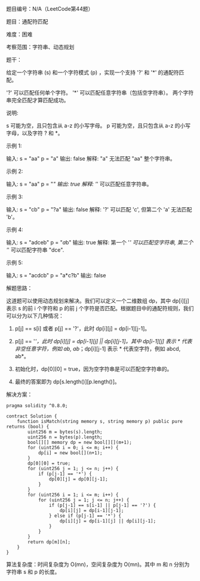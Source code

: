 题目编号：N/A（LeetCode第44题）

题目：通配符匹配

难度：困难

考察范围：字符串、动态规划

题干：

给定一个字符串 (s) 和一个字符模式 (p) ，实现一个支持 '?' 和 '*' 的通配符匹配。

'?' 可以匹配任何单个字符。
'*' 可以匹配任意字符串（包括空字符串）。
两个字符串完全匹配才算匹配成功。

说明:

s 可能为空，且只包含从 a-z 的小写字母。
p 可能为空，且只包含从 a-z 的小写字母，以及字符 ? 和 *。

示例 1:

输入:
s = "aa"
p = "a"
输出: false
解释: "a" 无法匹配 "aa" 整个字符串。

示例 2:

输入:
s = "aa"
p = "*"
输出: true
解释: '*' 可以匹配任意字符串。

示例 3:

输入:
s = "cb"
p = "?a"
输出: false
解释: '?' 可以匹配 'c', 但第二个 'a' 无法匹配 'b'。

示例 4:

输入:
s = "adceb"
p = "*a*b"
输出: true
解释: 第一个 '*' 可以匹配空字符串, 第二个 '*' 可以匹配字符串 "dce".

示例 5:

输入:
s = "acdcb"
p = "a*c?b"
输出: false

解题思路：

这道题可以使用动态规划来解决。我们可以定义一个二维数组 dp，其中 dp[i][j] 表示 s 的前 i 个字符和 p 的前 j 个字符是否匹配。根据题目中的通配符规则，我们可以分为以下几种情况：

1. p[j] == s[i] 或者 p[j] == '?'，此时 dp[i][j] = dp[i-1][j-1]。

2. p[j] == '*'，此时 dp[i][j] = dp[i-1][j] || dp[i][j-1]。其中 dp[i-1][j] 表示 * 代表非空任意字符，例如 ab, ab*；dp[i][j-1] 表示 * 代表空字符，例如 abcd, ab*。

3. 初始化时，dp[0][0] = true，因为空字符串是可以匹配空字符串的。

4. 最终的答案即为 dp[s.length()][p.length()]。

解决方案：

```solidity
pragma solidity ^0.8.0;

contract Solution {
    function isMatch(string memory s, string memory p) public pure returns (bool) {
        uint256 m = bytes(s).length;
        uint256 n = bytes(p).length;
        bool[][] memory dp = new bool[][](m+1);
        for (uint256 i = 0; i <= m; i++) {
            dp[i] = new bool[](n+1);
        }
        dp[0][0] = true;
        for (uint256 j = 1; j <= n; j++) {
            if (p[j-1] == '*') {
                dp[0][j] = dp[0][j-1];
            }
        }
        for (uint256 i = 1; i <= m; i++) {
            for (uint256 j = 1; j <= n; j++) {
                if (p[j-1] == s[i-1] || p[j-1] == '?') {
                    dp[i][j] = dp[i-1][j-1];
                } else if (p[j-1] == '*') {
                    dp[i][j] = dp[i-1][j] || dp[i][j-1];
                }
            }
        }
        return dp[m][n];
    }
}
```

算法复杂度：时间复杂度为 O(mn)，空间复杂度为 O(mn)。其中 m 和 n 分别为字符串 s 和 p 的长度。